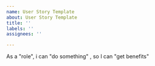 ```yaml
---
name: User Story Template
about: User Story Template
title: ''
labels: ''
assignees: ''

---
```


As a "role", i can "do something" , so I can "get benefits"
